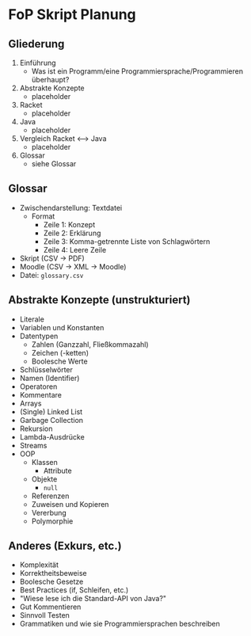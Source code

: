 # FoP Skript Planung

## Gliederung

1. Einführung
    * Was ist ein Programm/eine Programmiersprache/Programmieren überhaupt?
2. Abstrakte Konzepte
    * placeholder
3. Racket
    * placeholder
4. Java
    * placeholder
5. Vergleich Racket <--> Java
    * placeholder
6. Glossar
    * siehe Glossar


## Glossar

* Zwischendarstellung: Textdatei
    - Format
        + Zeile 1: Konzept
        + Zeile 2: Erklärung
        + Zeile 3: Komma-getrennte Liste von Schlagwörtern
        + Zeile 4: Leere Zeile
* Skript (CSV -> PDF)
* Moodle (CSV -> XML -> Moodle)
* Datei: `glossary.csv`


## Abstrakte Konzepte (unstrukturiert)

* Literale
* Variablen und Konstanten
* Datentypen
    - Zahlen (Ganzzahl, Fließkommazahl)
    - Zeichen (-ketten)
    - Boolesche Werte
* Schlüsselwörter
* Namen (Identifier)
* Operatoren
* Kommentare
* Arrays
* (Single) Linked List
* Garbage Collection
* Rekursion
* Lambda-Ausdrücke
* Streams
* OOP
    - Klassen
        + Attribute
    - Objekte
        + `null`
    - Referenzen
    - Zuweisen und Kopieren
    - Vererbung
    - Polymorphie


## Anderes (Exkurs, etc.)

* Komplexität
* Korrektheitsbeweise
* Boolesche Gesetze
* Best Practices (if, Schleifen, etc.)
* "Wiese lese ich die Standard-API von Java?"
* Gut Kommentieren
* Sinnvoll Testen
* Grammatiken und wie sie Programmiersprachen beschreiben
